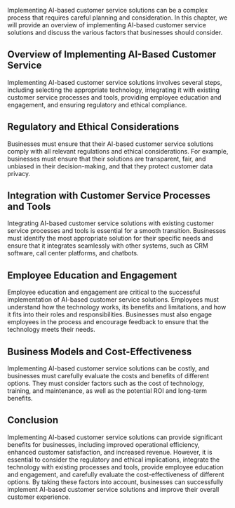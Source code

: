 
Implementing AI-based customer service solutions can be a complex process that requires careful planning and consideration. In this chapter, we will provide an overview of implementing AI-based customer service solutions and discuss the various factors that businesses should consider.

Overview of Implementing AI-Based Customer Service
--------------------------------------------------

Implementing AI-based customer service solutions involves several steps, including selecting the appropriate technology, integrating it with existing customer service processes and tools, providing employee education and engagement, and ensuring regulatory and ethical compliance.

Regulatory and Ethical Considerations
-------------------------------------

Businesses must ensure that their AI-based customer service solutions comply with all relevant regulations and ethical considerations. For example, businesses must ensure that their solutions are transparent, fair, and unbiased in their decision-making, and that they protect customer data privacy.

Integration with Customer Service Processes and Tools
-----------------------------------------------------

Integrating AI-based customer service solutions with existing customer service processes and tools is essential for a smooth transition. Businesses must identify the most appropriate solution for their specific needs and ensure that it integrates seamlessly with other systems, such as CRM software, call center platforms, and chatbots.

Employee Education and Engagement
---------------------------------

Employee education and engagement are critical to the successful implementation of AI-based customer service solutions. Employees must understand how the technology works, its benefits and limitations, and how it fits into their roles and responsibilities. Businesses must also engage employees in the process and encourage feedback to ensure that the technology meets their needs.

Business Models and Cost-Effectiveness
--------------------------------------

Implementing AI-based customer service solutions can be costly, and businesses must carefully evaluate the costs and benefits of different options. They must consider factors such as the cost of technology, training, and maintenance, as well as the potential ROI and long-term benefits.

Conclusion
----------

Implementing AI-based customer service solutions can provide significant benefits for businesses, including improved operational efficiency, enhanced customer satisfaction, and increased revenue. However, it is essential to consider the regulatory and ethical implications, integrate the technology with existing processes and tools, provide employee education and engagement, and carefully evaluate the cost-effectiveness of different options. By taking these factors into account, businesses can successfully implement AI-based customer service solutions and improve their overall customer experience.
